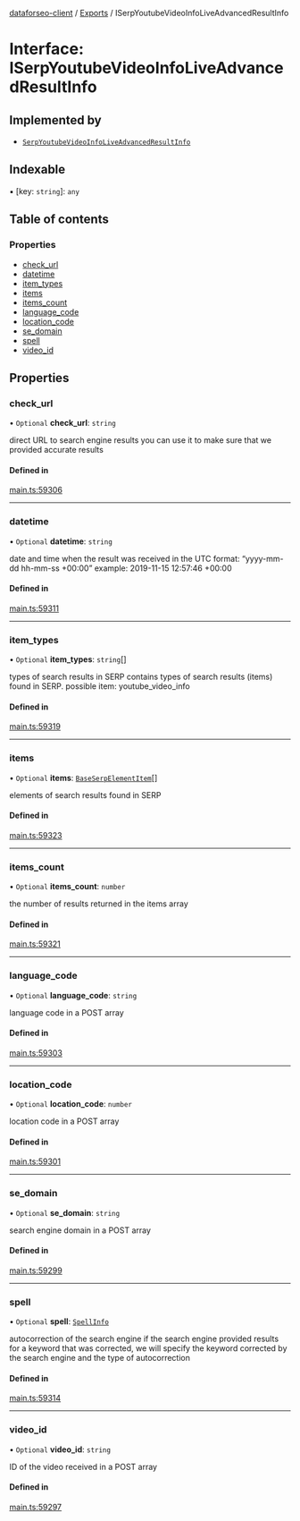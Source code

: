 [dataforseo-client](../README.md) / [Exports](../modules.md) / ISerpYoutubeVideoInfoLiveAdvancedResultInfo

# Interface: ISerpYoutubeVideoInfoLiveAdvancedResultInfo

## Implemented by

- [`SerpYoutubeVideoInfoLiveAdvancedResultInfo`](../classes/SerpYoutubeVideoInfoLiveAdvancedResultInfo.md)

## Indexable

▪ [key: `string`]: `any`

## Table of contents

### Properties

- [check\_url](ISerpYoutubeVideoInfoLiveAdvancedResultInfo.md#check_url)
- [datetime](ISerpYoutubeVideoInfoLiveAdvancedResultInfo.md#datetime)
- [item\_types](ISerpYoutubeVideoInfoLiveAdvancedResultInfo.md#item_types)
- [items](ISerpYoutubeVideoInfoLiveAdvancedResultInfo.md#items)
- [items\_count](ISerpYoutubeVideoInfoLiveAdvancedResultInfo.md#items_count)
- [language\_code](ISerpYoutubeVideoInfoLiveAdvancedResultInfo.md#language_code)
- [location\_code](ISerpYoutubeVideoInfoLiveAdvancedResultInfo.md#location_code)
- [se\_domain](ISerpYoutubeVideoInfoLiveAdvancedResultInfo.md#se_domain)
- [spell](ISerpYoutubeVideoInfoLiveAdvancedResultInfo.md#spell)
- [video\_id](ISerpYoutubeVideoInfoLiveAdvancedResultInfo.md#video_id)

## Properties

### check\_url

• `Optional` **check\_url**: `string`

direct URL to search engine results
you can use it to make sure that we provided accurate results

#### Defined in

[main.ts:59306](https://github.com/dataforseo/TypeScriptClient/blob/7ca1aa4/main.ts#L59306)

___

### datetime

• `Optional` **datetime**: `string`

date and time when the result was received
in the UTC format: “yyyy-mm-dd hh-mm-ss +00:00”
example:
2019-11-15 12:57:46 +00:00

#### Defined in

[main.ts:59311](https://github.com/dataforseo/TypeScriptClient/blob/7ca1aa4/main.ts#L59311)

___

### item\_types

• `Optional` **item\_types**: `string`[]

types of search results in SERP
contains types of search results (items) found in SERP.
possible item:
youtube_video_info

#### Defined in

[main.ts:59319](https://github.com/dataforseo/TypeScriptClient/blob/7ca1aa4/main.ts#L59319)

___

### items

• `Optional` **items**: [`BaseSerpElementItem`](../classes/BaseSerpElementItem.md)[]

elements of search results found in SERP

#### Defined in

[main.ts:59323](https://github.com/dataforseo/TypeScriptClient/blob/7ca1aa4/main.ts#L59323)

___

### items\_count

• `Optional` **items\_count**: `number`

the number of results returned in the items array

#### Defined in

[main.ts:59321](https://github.com/dataforseo/TypeScriptClient/blob/7ca1aa4/main.ts#L59321)

___

### language\_code

• `Optional` **language\_code**: `string`

language code in a POST array

#### Defined in

[main.ts:59303](https://github.com/dataforseo/TypeScriptClient/blob/7ca1aa4/main.ts#L59303)

___

### location\_code

• `Optional` **location\_code**: `number`

location code in a POST array

#### Defined in

[main.ts:59301](https://github.com/dataforseo/TypeScriptClient/blob/7ca1aa4/main.ts#L59301)

___

### se\_domain

• `Optional` **se\_domain**: `string`

search engine domain in a POST array

#### Defined in

[main.ts:59299](https://github.com/dataforseo/TypeScriptClient/blob/7ca1aa4/main.ts#L59299)

___

### spell

• `Optional` **spell**: [`SpellInfo`](../classes/SpellInfo.md)

autocorrection of the search engine
if the search engine provided results for a keyword that was corrected, we will specify the keyword corrected by the search engine and the type of autocorrection

#### Defined in

[main.ts:59314](https://github.com/dataforseo/TypeScriptClient/blob/7ca1aa4/main.ts#L59314)

___

### video\_id

• `Optional` **video\_id**: `string`

ID of the video received in a POST array

#### Defined in

[main.ts:59297](https://github.com/dataforseo/TypeScriptClient/blob/7ca1aa4/main.ts#L59297)
